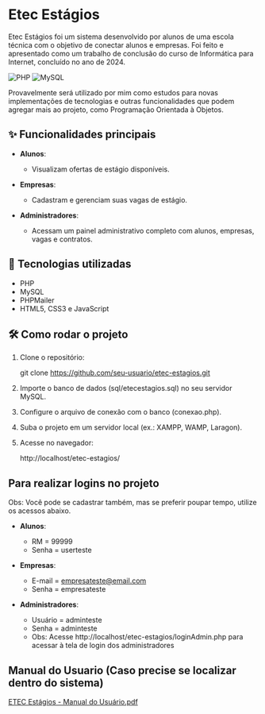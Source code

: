 # Etec Estágios

Etec Estágios foi um sistema desenvolvido por alunos de uma escola técnica com o objetivo de conectar alunos e empresas. Foi feito e apresentado como um trabalho de conclusão do curso de Informática para Internet, concluído no ano de 2024.

![PHP](https://img.shields.io/badge/PHP-7.4+-8892BF?logo=php&logoColor=white)
![MySQL](https://img.shields.io/badge/MySQL-5.7+-4479A1?logo=mysql&logoColor=white)

Provavelmente será utilizado por mim como estudos para novas implementações de tecnologias e outras funcionalidades que podem agregar mais ao projeto, como Programação Orientada à Objetos.

## ✨ Funcionalidades principais

- **Alunos**:
  - Visualizam ofertas de estágio disponíveis.
  
- **Empresas**:
  - Cadastram e gerenciam suas vagas de estágio.

- **Administradores**:
  - Acessam um painel administrativo completo com alunos, empresas, vagas e contratos.

## 🚀 Tecnologias utilizadas

- PHP
- MySQL
- PHPMailer
- HTML5, CSS3 e JavaScript

## 🛠️ Como rodar o projeto

1. Clone o repositório:

    git clone https://github.com/seu-usuario/etec-estagios.git

2. Importe o banco de dados (sql/etecestagios.sql) no seu servidor MySQL.

3. Configure o arquivo de conexão com o banco (conexao.php).

4. Suba o projeto em um servidor local (ex.: XAMPP, WAMP, Laragon).

5. Acesse no navegador:

    http://localhost/etec-estagios/

## Para realizar logins no projeto

Obs: Você pode se cadastrar também, mas se preferir poupar tempo, utilize os acessos abaixo.

- **Alunos**:

    - RM = 99999
    - Senha = userteste
    
- **Empresas**:

    - E-mail = empresateste@email.com
    - Senha = empresateste
    
- **Administradores**:

    - Usuário = adminteste
    - Senha = adminteste
    - Obs: Acesse http://localhost/etec-estagios/loginAdmin.php para acessar à tela de login dos administradores

## Manual do Usuario (Caso precise se localizar dentro do sistema)

  [ETEC Estágios - Manual do Usuário.pdf](https://github.com/user-attachments/files/19964621/ETEC.Estagios.-.Manual.do.Usuario.pdf)
